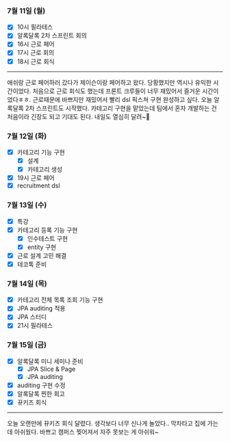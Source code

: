### 7월 11일 (월)
- [x] 10시 필라테스
- [x] 알록달록 2차 스프린트 회의
- [x] 16시 근로 페어
- [x] 17시 근로 회의
- [x] 18시 근로 회식
---
애쉬랑 근로 페어하러 갔다가 제이슨이랑 페어하고 왔다. 당황했지만 역시나 유익한 시간이었다. 
처음으로 근로 회식도 했는데 프론트 크루들이 너무 재밌어서 즐거운 시간이었다ㅎㅎ. 근로때문에 바쁘지만 재밌어서 빨리 dsl 픽스쳐 구현 완성하고 싶다.
오늘 알록달록 2차 스프린트도 시작했다. 카테고리 구현을 맡았는데 팀에서 혼자 개발하는 건 처음이라 긴장도 되고 기대도 된다. 내일도 열심히 달려~🏃‍

### 7월 12일 (화)
- [x] 카테고리 기능 구현
  - [x] 설계
  - [x] 카테고리 생성
- [x] 19시 근로 페어
-  [x] recruitment dsl

### 7월 13일 (수)
- [x] 특강
- [x] 카테고리 등록 기능 구현
  - [x] 인수테스트 구현
  - [x] entity 구현
- [x] 근로 설계 고민 해결
- [x] 테코톡 준비

### 7월 14일 (목)
- [x] 카테고리 전체 목록 조회 기능 구현
- [x] JPA auditing 적용
- [x] JPA 스터디
- [x] 21시 필라테스

### 7월 15일 (금)
- [x] 알록달록 미니 세미나 준비
  - [x] JPA Slice & Page
  - [x] JPA auditing
- [x] auditing 구현 수정
- [x] 알록달록 찐한 회고
- [x] 뀨키즈 회식
---
오늘 오랜만에 뀨키즈 회식 달렸다. 생각보다 너무 신나게 놀았다.. 막차타고 집에 가는데 아쉬웠다. 바쁘고 캠퍼스 찢어져서 자주 못보는 게 아쉬워~
